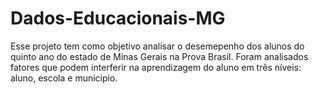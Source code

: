 # Dados-Educacionais-MG

Esse projeto tem como objetivo analisar o desemepenho dos alunos do quinto ano do estado de Minas Gerais na Prova Brasil.
Foram analisados fatores que podem interferir na aprendizagem do aluno em três níveis: aluno, escola e município. 
